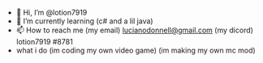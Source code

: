 - 👋 Hi, I’m @lotion7919
- 🌱 I’m currently learning (c# and a lil java)
- 📫 How to reach me (my email) lucianodonnell@gmail.com (my dicord) lotion7919 #8781
- what i do (im coding my own video game) (im making my own mc mod)
<!---
lotion7919/lotion7919 is a ✨ special ✨ repository because its `README.md` (this file) appears on your GitHub profile.
You can click the Preview link to take a look at your changes.
--->
